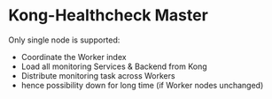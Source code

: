# Kong-Healthcheck Master
Only single node is supported:
- Coordinate the Worker index
- Load all monitoring Services & Backend from Kong
- Distribute monitoring task across Workers
- hence possibility down for long time (if Worker nodes unchanged)